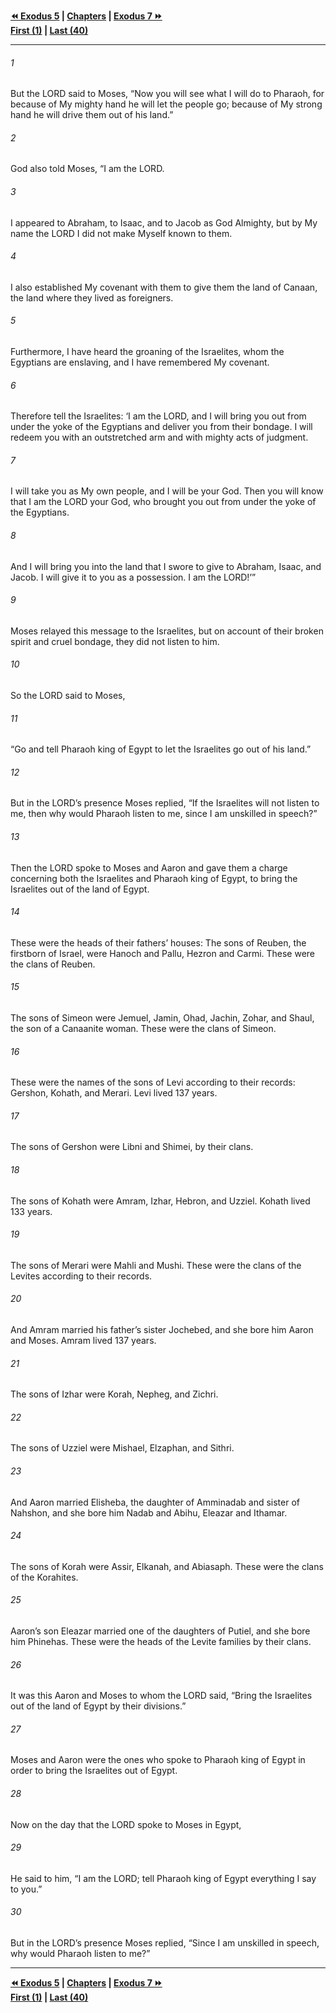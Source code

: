   
**[⏪ Exodus 5](./Exodus%205.md) | [Chapters](./_index.md) | [Exodus 7 ⏩](./Exodus%207.md)**  
**[First (1)](./Exodus%201.md) | [Last (40)](./Exodus%2040.md)**  
  
---  
  
###### 1  
But the LORD said to Moses, “Now you will see what I will do to Pharaoh, for because of My mighty hand he will let the people go; because of My strong hand he will drive them out of his land.”  
  
###### 2  
God also told Moses, “I am the LORD.  
  
###### 3  
I appeared to Abraham, to Isaac, and to Jacob as God Almighty, but by My name the LORD I did not make Myself known to them.  
  
###### 4  
I also established My covenant with them to give them the land of Canaan, the land where they lived as foreigners.  
  
###### 5  
Furthermore, I have heard the groaning of the Israelites, whom the Egyptians are enslaving, and I have remembered My covenant.  
  
###### 6  
Therefore tell the Israelites: ‘I am the LORD, and I will bring you out from under the yoke of the Egyptians and deliver you from their bondage. I will redeem you with an outstretched arm and with mighty acts of judgment.  
  
###### 7  
I will take you as My own people, and I will be your God. Then you will know that I am the LORD your God, who brought you out from under the yoke of the Egyptians.  
  
###### 8  
And I will bring you into the land that I swore to give to Abraham, Isaac, and Jacob. I will give it to you as a possession. I am the LORD!’”  
  
###### 9  
Moses relayed this message to the Israelites, but on account of their broken spirit and cruel bondage, they did not listen to him.  
  
###### 10  
So the LORD said to Moses,  
  
###### 11  
“Go and tell Pharaoh king of Egypt to let the Israelites go out of his land.”  
  
###### 12  
But in the LORD’s presence Moses replied, “If the Israelites will not listen to me, then why would Pharaoh listen to me, since I am unskilled in speech?”  
  
###### 13  
Then the LORD spoke to Moses and Aaron and gave them a charge concerning both the Israelites and Pharaoh king of Egypt, to bring the Israelites out of the land of Egypt.  
  
###### 14  
These were the heads of their fathers’ houses: The sons of Reuben, the firstborn of Israel, were Hanoch and Pallu, Hezron and Carmi. These were the clans of Reuben.  
  
###### 15  
The sons of Simeon were Jemuel, Jamin, Ohad, Jachin, Zohar, and Shaul, the son of a Canaanite woman. These were the clans of Simeon.  
  
###### 16  
These were the names of the sons of Levi according to their records: Gershon, Kohath, and Merari. Levi lived 137 years.  
  
###### 17  
The sons of Gershon were Libni and Shimei, by their clans.  
  
###### 18  
The sons of Kohath were Amram, Izhar, Hebron, and Uzziel. Kohath lived 133 years.  
  
###### 19  
The sons of Merari were Mahli and Mushi. These were the clans of the Levites according to their records.  
  
###### 20  
And Amram married his father’s sister Jochebed, and she bore him Aaron and Moses. Amram lived 137 years.  
  
###### 21  
The sons of Izhar were Korah, Nepheg, and Zichri.  
  
###### 22  
The sons of Uzziel were Mishael, Elzaphan, and Sithri.  
  
###### 23  
And Aaron married Elisheba, the daughter of Amminadab and sister of Nahshon, and she bore him Nadab and Abihu, Eleazar and Ithamar.  
  
###### 24  
The sons of Korah were Assir, Elkanah, and Abiasaph. These were the clans of the Korahites.  
  
###### 25  
Aaron’s son Eleazar married one of the daughters of Putiel, and she bore him Phinehas. These were the heads of the Levite families by their clans.  
  
###### 26  
It was this Aaron and Moses to whom the LORD said, “Bring the Israelites out of the land of Egypt by their divisions.”  
  
###### 27  
Moses and Aaron were the ones who spoke to Pharaoh king of Egypt in order to bring the Israelites out of Egypt.  
  
###### 28  
Now on the day that the LORD spoke to Moses in Egypt,  
  
###### 29  
He said to him, “I am the LORD; tell Pharaoh king of Egypt everything I say to you.”  
  
###### 30  
But in the LORD’s presence Moses replied, “Since I am unskilled in speech, why would Pharaoh listen to me?”  
  
  
---  
  
**[⏪ Exodus 5](./Exodus%205.md) | [Chapters](./_index.md) | [Exodus 7 ⏩](./Exodus%207.md)**  
**[First (1)](./Exodus%201.md) | [Last (40)](./Exodus%2040.md)**  
  
